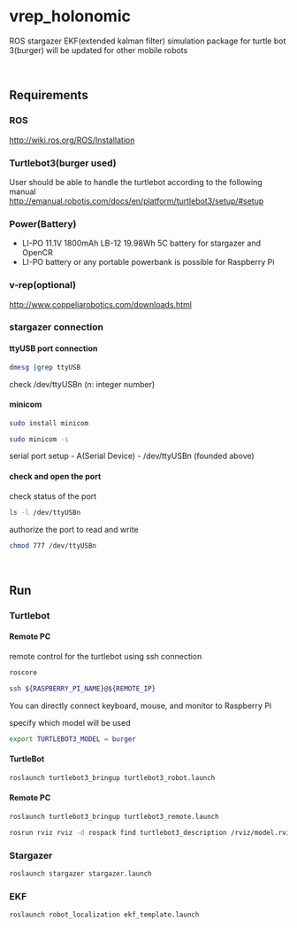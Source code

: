 # vrep_holonomic

ROS stargazer EKF(extended kalman filter) simulation package for turtle bot 3(burger)
will be updated for other mobile robots

<br/>

## Requirements

### ROS
http://wiki.ros.org/ROS/Installation

### Turtlebot3(burger used)
User should be able to handle the turtlebot according to the following manual
http://emanual.robotis.com/docs/en/platform/turtlebot3/setup/#setup

### Power(Battery)
- LI-PO 11.1V 1800mAh LB-12 19.98Wh 5C battery for stargazer and OpenCR
- LI-PO battery or any portable powerbank is possible for Raspberry Pi

### v-rep(optional)
http://www.coppeliarobotics.com/downloads.html

### stargazer connection
#### ttyUSB port connection
```bash
dmesg |grep ttyUSB
```
check /dev/ttyUSBn   (n: integer number)
#### minicom
```bash
sudo install minicom
```
```bash
sudo minicom -s
```
serial port setup - A(Serial Device) - /dev/ttyUSBn (founded above)

#### check and open the port
check status of the port
```bash
ls -l /dev/ttyUSBn
```

authorize the port to read and write
```bash
chmod 777 /dev/ttyUSBn
```


<br/>

## Run

### Turtlebot
#### Remote PC
remote control for the turtlebot using ssh connection
```bash
roscore
```
```bash
ssh ${RASPBERRY_PI_NAME}@${REMOTE_IP}
```
You can directly connect keyboard, mouse, and monitor to Raspberry Pi

specify which model will be used
```bash
export TURTLEBOT3_MODEL = burger
```

#### TurtleBot
```bash
roslaunch turtlebot3_bringup turtlebot3_robot.launch
```

#### Remote PC
```bash
roslaunch turtlebot3_bringup turtlebot3_remote.launch
```
```bash
rosrun rviz rviz -d rospack find turtlebot3_description /rviz/model.rviz
```

### Stargazer
```bash
roslaunch stargazer stargazer.launch
```

### EKF
```bash
roslaunch robot_localization ekf_template.launch
```